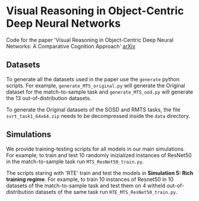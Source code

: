 # Visual Reasoning in Object-Centric Deep Neural Networks

Code for the paper 'Visual Reasoning in Object-Centric Deep Neural Networks: A Comparative Cognition Approach' [arXiv](https://arxiv.org/abs/2402.12675)

## Datasets
To generate all the datasets used in the paper use the `generate` python scripts. For example, `generate_MTS_original.py` will generate the Original dataset for the match-to-sample task and `generate_MTS_ood.py` will generate the 13 out-of-distribution datasets.

To generate the Original datasets of the SOSD and RMTS tasks, the file `svrt_task1_64x64.zip` needs to be decompressed inside the `data` directory.

## Simulations

We provide training-testing scripts for all models in our main simulations. For example, to train and test 10 randomly inizialized instances of ResNet50 in the match-to-sample task run `MTS_ResNet50_train.py`. 

The scripts staring with 'RTE' train and test the models in **Simulation 5: Rich training regime**. For example, to train 10 instances of Resnet50 in 10 datasets of the match-to-sample task and test them on 4 witheld out-of-distribution datasets of the same task run `RTE_MTS_ResNet50_train.py`.